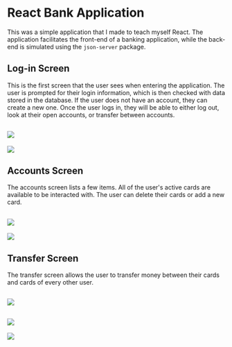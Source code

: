 # React Bank Application

This was a simple application that I made to teach myself React.
The application facilitates the front-end of a banking application, while the back-end is simulated using the `json-server` package.

## Log-in Screen

This is the first screen that the user sees when entering the application. The user is prompted for their login information, which is then checked with data stored in the database. If the user does not have an account, they can create a new one. Once the user logs in, they will be able to either log out, look at their open accounts, or transfer between accounts.

![](https://i.imgur.com/tYE0U4K.png)
---
![](https://i.imgur.com/55SYbGA.png)

## Accounts Screen

The accounts screen lists a few items. All of the user's active cards are available to be interacted with. The user can delete their cards or add a new card. 

![](https://i.imgur.com/x6DQ3VY.png)
---
![](https://i.imgur.com/4jCj1Q6.png)

## Transfer Screen

The transfer screen allows the user to transfer money between their cards and cards of every other user. 

![](https://i.imgur.com/rEK17b4.png)
---
![](https://i.imgur.com/RiGJ57S.png)
---
![](https://i.imgur.com/QwTSunm.png)

